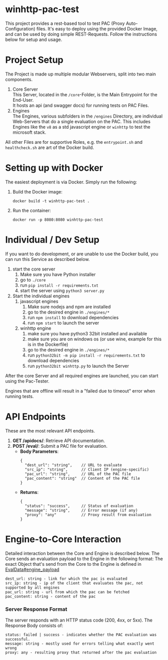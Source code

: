 # winhttp-pac-test

This project provides a rest-based tool to test PAC (Proxy Auto-Configuration) files.
It's easy to deploy using the provided Docker Image, and can be used by doing simple REST-Requests.
Follow the instructions below for setup and usage.

# Project Setup
The Project is made up multiple modular Webservers, split into two main components.
1. Core Server  
This Server, located in the `/core`-Folder, is the Main Entrypoint for the End-User.  
It hosts an api (and swagger docs) for running tests on PAC Files.
2. Engines  
The Engines, various subfolders in the `/engines` Directory, are individual Web-Servers that do a single evaluation on the PAC.
This includes Engines like the `v8` as a std javascript engine or `winhttp` to test the microsoft stack.

All other Files are for supportive Roles, e.g. the `entrypoint.sh` and `healthcheck.sh` are art of the Docker build.

# Setting up with Docker

The easiest deployment is via Docker. Simply run the following:
1. Build the Docker image:
   ```
   docker build -t winhttp-pac-test .
   ```
2. Run the container:
   ```
   docker run -p 8080:8080 winhttp-pac-test
   ```
   
# Individual / Dev Setup
If you want to do development, or are unable to use the Docker build, you can run this Service as described below.
1) start the core server 
   1) Make sure you have Python installer
   2) go to `./core`
   3) run `pip install -r requirements.txt`
   4) start the server using `python3 server.py`
2) Start the individual engines
   1) javascript engines
      1) Make sure nodejs and npm are installed
      2) go to the desired engine in `./engines/*`
      3) run `npm install` to download dependencies
      4) run `npm start` to launch the server
   2) winhttp engine
      1) make sure you have python3 32bit installed and available
      2) make sure you are on windows os (or use wine, example for this is in the Dockerfile)
      3) go to the desired engine in `./engines/*`
      4) run `python32bit -m pip install -r requirements.txt` to download dependencies
      5) run `python32bit winhttp.py` to launch the Server

After the core Server and all required engines are launched, you can start using the Pac-Tester.

Engines that are offline will result in a "failed due to timeout" error when running tests.

# API Endpoints
These are the most relevant API endpoints.
1. **GET /apidocs/**: Retrieve API documentation.
2. **POST /eval/**: Submit a PAC file for evaluation.
   - **Body Parameters**:
     ```
     {
       "dest_url": "string",    // URL to evaluate
       "src_ip": "string",      // Client IP (engine-specific)
       "pac_url": "string",     // URL of the PAC file
       "pac_content": "string"  // Content of the PAC file
     }
     ```
   - **Returns**:
     ```
     {
       "status": "success",     // Status of evaluation
       "message": "string",     // Error message (if any)
       "proxy": "any"           // Proxy result from evaluation
     }
     ```

# Engine-to-Core Interaction
Detailed interaction between the Core and Engine is described below.
The Core sends an evaluation payload to the Engine in the following format:
The exact Object that's send from the Core to the Engine is defined in [EvalData#engine_payload](https://github.com/TimeForANinja/winhttp-pac-test/blob/main/core/mytypes.py#L45)
```
dest_url: string - link for which the pac is evaluated
src_ip: string - ip of the client that evaluates the pac, not supported by all engines
pac_url: string - url from which the pac can be fetched
pac_content: string - content of the pac
```

### Server Response Format
The server responds with an HTTP status code (200, 4xx, or 5xx).
The Response Body consists of:
```
status: failed | success - indicates whether the PAC evaluation was successful.
message: string - mostly used for errors telling what exactly went wrong
proxy: any - resulting proxy that returned after the pac evaluation
```

